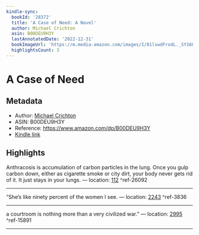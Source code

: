 ```yaml
---
kindle-sync:
  bookId: '28372'
  title: 'A Case of Need: A Novel'
  author: Michael Crichton
  asin: B00DEU9H3Y
  lastAnnotatedDate: '2022-12-31'
  bookImageUrl: 'https://m.media-amazon.com/images/I/81lswdFrodL._SY160.jpg'
  highlightsCount: 3
---
```

# A Case of Need
## Metadata
* Author: [Michael Crichton](https://www.amazon.comundefined)
* ASIN: B00DEU9H3Y
* Reference: https://www.amazon.com/dp/B00DEU9H3Y
* [Kindle link](kindle://book?action=open&asin=B00DEU9H3Y)

## Highlights
Anthracosis is accumulation of carbon particles in the lung. Once you gulp carbon down, either as cigarette smoke or city dirt, your body never gets rid of it. It just stays in your lungs. — location: [112](kindle://book?action=open&asin=B00DEU9H3Y&location=112) ^ref-26092

---
“She’s like ninety percent of the women I see. — location: [2243](kindle://book?action=open&asin=B00DEU9H3Y&location=2243) ^ref-3836

---
a courtroom is nothing more than a very civilized war.” — location: [2995](kindle://book?action=open&asin=B00DEU9H3Y&location=2995) ^ref-15891

---
